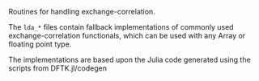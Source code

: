 Routines for handling exchange-correlation.

The `lda_*` files contain fallback implementations of commonly used
exchange-correlation functionals, which can be used with any Array or
floating point type.

The implementations are based upon the Julia code generated using
the scripts from DFTK.jl/codegen
